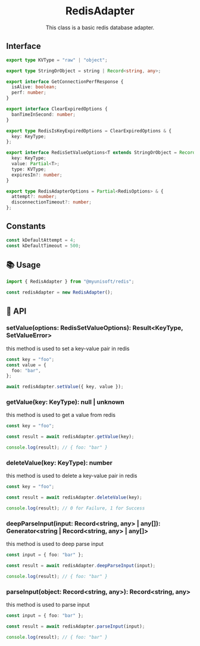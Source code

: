 <h1 align="center">
  RedisAdapter
</h1>

<p align="center">
  This class is a basic redis database adapter.
</p>

## Interface

```ts
export type KVType = "raw" | "object";

export type StringOrObject = string | Record<string, any>;

export interface GetConnectionPerfResponse {
  isAlive: boolean;
  perf: number;
}

export interface ClearExpiredOptions {
  banTimeInSecond: number;
}

export type RedisIsKeyExpiredOptions = ClearExpiredOptions & {
  key: KeyType;
};

export interface RedisSetValueOptions<T extends StringOrObject = Record<string, any>> {
  key: KeyType;
  value: Partial<T>;
  type: KVType;
  expiresIn?: number;
}

export type RedisAdapterOptions = Partial<RedisOptions> & {
  attempt?: number;
  disconnectionTimeout?: number;
};
```

## Constants

```ts
const kDefaultAttempt = 4;
const kDefaultTimeout = 500;
```

## 📚 Usage

```ts
import { RedisAdapter } from "@myunisoft/redis";

const redisAdapter = new RedisAdapter();
```

## 📜 API

### setValue(options: RedisSetValueOptions<T>): Result<KeyType, SetValueError>

this method is used to set a key-value pair in redis

```ts
const key = "foo";
const value = {
  foo: "bar",
};

await redisAdapter.setValue({ key, value });
```

### getValue(key: KeyType): null | unknown

this method is used to get a value from redis

```ts
const key = "foo";

const result = await redisAdapter.getValue(key);

console.log(result); // { foo: "bar" }
```

### deleteValue(key: KeyType): number

this method is used to delete a key-value pair in redis

```ts
const key = "foo";

const result = await redisAdapter.deleteValue(key);

console.log(result); // 0 for Failure, 1 for Success
``` 

### deepParseInput(input: Record<string, any> | any[]): Generator<string | Record<string, any> | any[]>

this method is used to deep parse input

```ts
const input = { foo: "bar" };

const result = await redisAdapter.deepParseInput(input);

console.log(result); // { foo: "bar" }
``` 

### parseInput(object: Record<string, any>): Record<string, any>

this method is used to parse input

```ts
const input = { foo: "bar" };

const result = await redisAdapter.parseInput(input);

console.log(result); // { foo: "bar" }
```

